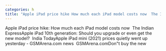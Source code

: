 ```yaml
---
categories: h
title: "Apple iPad price hike How much each iPad model costs now  The Indian Express"
---
```

Apple iPad price hike: How much each iPad model costs now&nbsp;&nbsp;The Indian ExpressApple iPad 10th generation: Should you upgrade or even get the new model?&nbsp;&nbsp;India TodayApple iPad mini (2021) prices quietly went up yesterday - GSMArena.com news&nbsp;&nbsp;GSMArena.comDon"t buy the new 